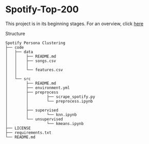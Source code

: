 # Spotify-Top-200

This project is in its beginning stages. For an overview, click [here](https://purrfect-zinc-f80.notion.site/Spotify-57e38776f1fc4f30a1381f45c42b1d36)

Structure
```
Spotify Persona Clustering
├── code
│   ├── data
│   │    ├── README.md
│   │    ├── songs.csv
│   │    │ 
│   │    └── features.csv
│   │    
│   └── src
│        ├── README.md
│        ├── environment.yml
│        ├── preprocess
│        │        ├── scrape_spotify.py
│        │        └── preprocess.ipynb
│        │     
│        ├── supervised
│        │        └── knn.ipynb
│        └── unsupervised
│                 └── kmeans.ipynb
├── LICENSE
├── requirements.txt
└── README.md
```

